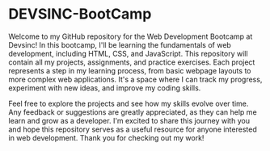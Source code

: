 # DEVSINC-BootCamp
Welcome to my GitHub repository for the Web Development Bootcamp at Devsinc! In this bootcamp, I'll be learning the fundamentals of web development, including HTML, CSS, and JavaScript. This repository will contain all my projects, assignments, and practice exercises. Each project represents a step in my learning process, from basic webpage layouts to more complex web applications. It's a space where I can track my progress, experiment with new ideas, and improve my coding skills.

Feel free to explore the projects and see how my skills evolve over time. Any feedback or suggestions are greatly appreciated, as they can help me learn and grow as a developer. I'm excited to share this journey with you and hope this repository serves as a useful resource for anyone interested in web development. Thank you for checking out my work!
